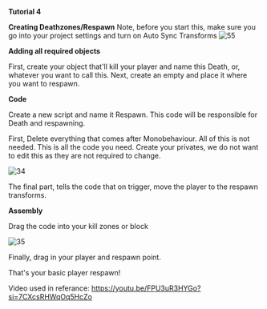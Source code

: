 
**Tutorial 4**


**Creating Deathzones/Respawn**
Note, before you start this, make sure you go into your project settings and turn on Auto Sync Transforms 
![55](https://github.com/BravoGeor/univerityWork/assets/146854370/bd1cd486-20cc-4850-940b-d932cce0c732)

**Adding all required objects**

First, create your object that'll kill your player and name this Death, or, whatever you want to call this. Next, create an empty and place it where you want to respawn. 

**Code**

Create a new script and name it Respawn. This code will be responsible for Death and respawning. 


First, Delete everything that comes after Monobehaviour. All of this is not needed. This is all the code you need. Create your privates, we do not want to edit this as they are not required to change. 

![34](https://github.com/BravoGeor/univerityWork/assets/146854370/c4dfa768-e6da-4809-a03c-2fdcae2b45ca)


The final part, tells the code that on trigger, move the player to the respawn transforms. 


**Assembly**


Drag the code into your kill zones or block 

![35](https://github.com/BravoGeor/univerityWork/assets/146854370/06edff05-244b-45b3-801f-dc0c2121bb35)

Finally, drag in your player and respawn point. 


That's your basic player respawn!


Video used in referance: 
https://youtu.be/FPU3uR3HYGo?si=7CXcsRHWqOq5HcZo
